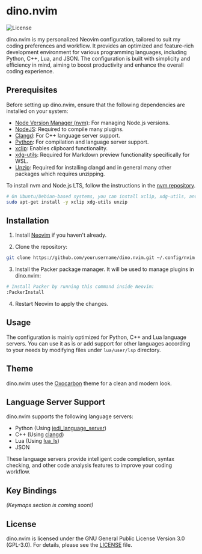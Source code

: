# dino.nvim

![License](https://img.shields.io/badge/License-GPL%203.0-blue.svg)

dino.nvim is my personalized Neovim configuration, tailored to suit my coding preferences and workflow. It provides an optimized and feature-rich development environment for various programming languages, including Python, C++, Lua, and JSON. The configuration is built with simplicity and efficiency in mind, aiming to boost productivity and enhance the overall coding experience.

## Prerequisites

Before setting up dino.nvim, ensure that the following dependencies are installed on your system:

- [Node Version Manager (nvm)](https://github.com/nvm-sh/nvm): For managing Node.js versions.
- [NodeJS](https://nodejs.org/en): Required to compile many plugins.
- [Clangd](https://clang.llvm.org/): For C++ language server support.
- [Python](https://www.python.org/): For compilation and language server support.
- [xclip](https://github.com/astrand/xclip): Enables clipboard functionality.
- [xdg-utils](https://www.freedesktop.org/wiki/Software/xdg-utils/): Required for Markdown preview functionality specifically for WSL.
- [Unzip](https://linux.die.net/man/1/unzip): Required for installing clangd and in general many other packages which requires unzipping.

To install nvm and Node.js LTS, follow the instructions in the [nvm repository](https://github.com/nvm-sh/nvm).

```bash
# On Ubuntu/Debian-based systems, you can install xclip, xdg-utils, and unzip using:
sudo apt-get install -y xclip xdg-utils unzip
```

## Installation

1. Install [Neovim](https://neovim.io/) if you haven't already.

2. Clone the repository:

```bash
git clone https://github.com/yourusername/dino.nvim.git ~/.config/nvim
```

3. Install the Packer package manager. It will be used to manage plugins in dino.nvim:

```bash
# Install Packer by running this command inside Neovim:
:PackerInstall
```

4. Restart Neovim to apply the changes.

## Usage

The configuration is mainly optimized for Python, C++ and Lua language servers. You can use it as is or add support for other languages according to your needs by modifying files under `lua/user/lsp` directory.

## Theme

dino.nvim uses the [Oxocarbon](https://github.com/nyoom-engineering/oxocarbon.nvim) theme for a clean and modern look.

## Language Server Support

dino.nvim supports the following language servers:

- Python (Using [jedi_language_server](https://github.com/pappasam/jedi-language-server))
- C++ (Using [clangd](https://clang.llvm.org/))
- Lua (Using [lua_ls](https://github.com/LuaLS/lua-language-server))
- JSON

These language servers provide intelligent code completion, syntax checking, and other code analysis features to improve your coding workflow.

## Key Bindings

*(Keymaps section is coming soon!)*

## License

dino.nvim is licensed under the GNU General Public License Version 3.0 (GPL-3.0). For details, please see the [LICENSE](./LICENSE) file.